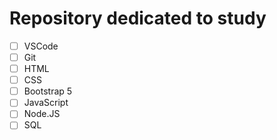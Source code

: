 # Repository dedicated to study
- [ ] VSCode
- [ ] Git
- [ ] HTML
- [ ] CSS
- [ ] Bootstrap 5
- [ ] JavaScript
- [ ] Node.JS
- [ ] SQL
